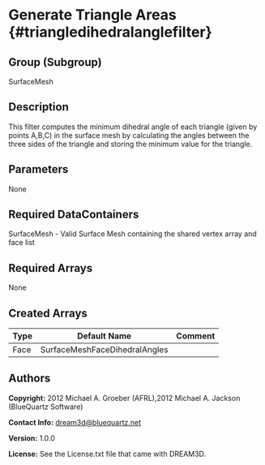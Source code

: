 Generate Triangle Areas {#triangledihedralanglefilter}
======

## Group (Subgroup) ##
SurfaceMesh

## Description ##
This filter computes the minimum dihedral angle of each triangle (given by points A,B,C) in the surface mesh by calculating the angles between the three sides of the triangle and storing the minimum value for the triangle.


## Parameters ##
None

## Required DataContainers ##
SurfaceMesh - Valid Surface Mesh containing the shared vertex array and face list

## Required Arrays ##
None

## Created Arrays ##

| Type | Default Name | Comment |
|------|--------------|---------|
| Face | SurfaceMeshFaceDihedralAngles | |


## Authors ##

**Copyright:** 2012 Michael A. Groeber (AFRL),2012 Michael A. Jackson (BlueQuartz Software)

**Contact Info:** dream3d@bluequartz.net

**Version:** 1.0.0

**License:**  See the License.txt file that came with DREAM3D.



